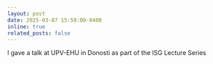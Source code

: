 ```yaml
---
layout: post
date: 2025-03-07 15:59:00-0400
inline: true
related_posts: false
---
```


I gave a talk at UPV-EHU in Donosti as part of the ISG Lecture Series
